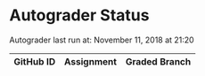 # Autograder Status
Autograder last run at: November 11, 2018 at 21:20

| GitHub ID | Assignment | Graded Branch |
|-----------|------------|---------------|
